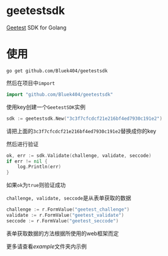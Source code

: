 geetestsdk
==========

[Geetest](http://www.geetest.com) SDK for Golang

使用
====

`go get github.com/Bluek404/geetestsdk`

然后在项目中`import`

```go
import "github.com/Bluek404/geetestsdk"
```

使用key创建一个`GeetestSDK`实例

```go
sdk := geetestsdk.New("3c3f7cfcdcf21e216bf4ed7930c191e2")
```

请把上面的`3c3f7cfcdcf21e216bf4ed7930c191e2`替换成你的key

然后进行验证

```go
ok, err := sdk.Validate(challenge, validate, seccode)
if err != nil {
	log.Println(err)
}
```

如果`ok`为`true`则验证成功

`challenge, validate, seccode`是从表单获取的数据

```go
challenge := r.FormValue("geetest_challenge")
validate := r.FormValue("geetest_validate")
seccode := r.FormValue("geetest_seccode")
```

表单获取数据的方法根据所使用的web框架而定

更多请查看*example*文件夹内示例
